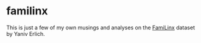 familinx
========

This is just a few of my own musings and analyses on the [FamiLinx](http://erlichlab.wi.mit.edu/familinx/) dataset by Yaniv Erlich.
